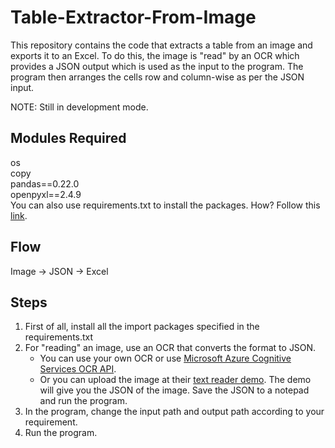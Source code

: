 Table-Extractor-From-Image
==================================
This repository contains the code that extracts a table from an image and exports it to an Excel. To do this, the image is "read" by an OCR which provides a JSON output which is used as the input to the program. The program then arranges the cells row and column-wise as per the JSON input.

NOTE: Still in development mode.

Modules Required
------------
os<br>
copy<br>
pandas==0.22.0<br>
openpyxl==2.4.9<br>
You can also use requirements.txt to install the packages. How? Follow this [link].

Flow
------------
Image -> JSON -> Excel

Steps
------------
1. First of all, install all the import packages specified in the requirements.txt
2. For "reading" an image, use an OCR that converts the format to JSON. 
    -    You can use your own OCR or use [Microsoft Azure Cognitive Services OCR API].
    -    Or you can upload the image at their [text reader demo]. The demo will give you the JSON of the image. Save the JSON to a notepad and run the program.
3. In the program, change the input path and output path according to your requirement.
4. Run the program.
    
    
    
    
[Microsoft Azure Cognitive Services OCR API]: https://azure.microsoft.com/en-in/services/cognitive-services/computer-vision/
[text reader demo]: https://azure.microsoft.com/en-in/services/cognitive-services/computer-vision/#text
[link]: https://stackoverflow.com/questions/7225900/how-to-install-packages-using-pip-according-to-the-requirements-txt-file-from-a
